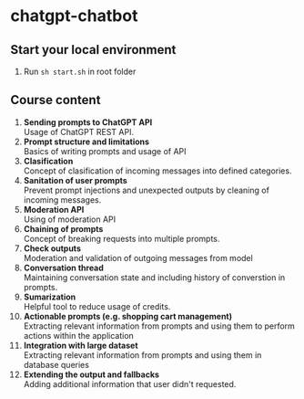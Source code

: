 # chatgpt-chatbot

## Start your local environment

1. Run `sh start.sh` in root folder

## Course content

1. **Sending prompts to ChatGPT API**<br>
Usage of ChatGPT REST API.
2. **Prompt structure and limitations**<br>
Basics of writing prompts and usage of API
3. **Clasification**<br>
Concept of clasification of incoming messages into defined categories.
4. **Sanitation of user prompts**<br>
Prevent prompt injections and unexpected outputs by cleaning of incoming messages.
5. **Moderation API**<br>
Using of moderation API
6. **Chaining of prompts**<br>
Concept of breaking requests into multiple prompts.
7. **Check outputs**<br>
Moderation and validation of outgoing messages from model
8. **Conversation thread**<br>
Maintaining conversation state and including history of converstion in prompts.
9. **Sumarization**<br>
Helpful tool to reduce usage of credits.
10. **Actionable prompts (e.g. shopping cart management)**<br>
Extracting relevant information from prompts and using them to perform actions within the application
11. **Integration with large dataset**<br>
Extracting relevant information from prompts and using them in database queries
12. **Extending the output and fallbacks**<br>
Adding additional information that user didn't requested.
